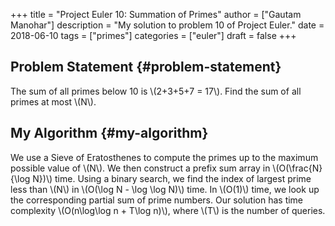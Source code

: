 +++
title = "Project Euler 10: Summation of Primes"
author = ["Gautam Manohar"]
description = "My solution to problem 10 of Project Euler."
date = 2018-06-10
tags = ["primes"]
categories = ["euler"]
draft = false
+++

## Problem Statement {#problem-statement}

The sum of all primes below 10 is \\(2+3+5+7 = 17\\). Find the sum of all primes at
most \\(N\\).


## My Algorithm {#my-algorithm}

We use a Sieve of Eratosthenes to compute the primes up to the maximum possible
value of \\(N\\). We then construct a prefix sum array in \\(O(\frac{N}{\log N})\\)
time. Using a binary search, we find the index of largest prime less than \\(N\\) in
\\(O(\log N - \log \log N)\\) time. In \\(O(1)\\) time, we look up the corresponding
partial sum of prime numbers. Our solution has time complexity \\(O(n\log\log n +
T\log n)\\), where \\(T\\) is the number of queries.